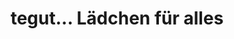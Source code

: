 ---
title: "tegut... Lädchen für alles"
url: /herbstein/tegut-laedchen-fuer-alles/
shop: Lebensmittel
---
